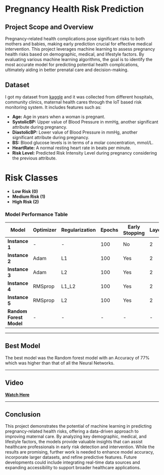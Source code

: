 # **Pregnancy Health Risk Prediction**

## **Project Scope and Overview**

Pregnancy-related health complications pose significant risks to both mothers and babies, making early prediction crucial for effective medical intervention. This project leverages machine learning to assess pregnancy health risks based on demographic, medical, and lifestyle factors. By evaluating various machine learning algorithms, the goal is to identify the most accurate model for predicting potential health complications, ultimately aiding in better prenatal care and decision-making.

## **Dataset**

I got my dataset from [kaggle](https://www.kaggle.com/datasets/csafrit2/maternal-health-risk-data) and it was collected from different hospitals, community clinics, maternal health cares through the IoT based risk monitoring system. It includes features such as:

- **Age:** Age in years when a woman is pregnant.
- **SystolicBP:** Upper value of Blood Pressure in mmHg, another significant attribute during pregnancy.
- **DiastolicBP:** Lower value of Blood Pressure in mmHg, another significant attribute during pregnancy.
- **BS:** Blood glucose levels is in terms of a molar concentration, mmol/L.
- **HeartRate:** A normal resting heart rate in beats per minute.
- **Risk Level:** Predicted Risk Intensity Level during pregnancy considering the previous attribute.

# Risk Classes
- **Low Risk (0)**
- **Medium Risk (1)**
- **High Risk (2)**


### **Model Performance Table**

| Model | Optimizer | Regularization | Epochs | Early Stopping | Layers | Learning Rate | Accuracy | F1 Score | Recall | Precision | AUC |
|--------|------------|---------------|--------|---------------|--------|--------------|----------|----------|--------|-----------|------|
| **Instance 1** | - | - | 100 | No | 2 | 0.001 | 65.00% | 0.66 | 0.67 | 0.67 | 0.64 |
| **Instance 2** | Adam | L1 | 100 | Yes | 2 | 0.001 | 64% | 0.62 | 0.65 | 0.62 | 0.64 |
| **Instance 3** | Adam | L2 | 100 | Yes | 2 | 0.001 | 61% | 0.58 | 0.62 | 0.59 | 0.61 |
| **Instance 4** | RMSprop | L1_L2 | 100 | Yes | 2 | 0.0001 | 63% | 0.61 | 0.64 | 0.62 | 0.633 |
| **Instance 5**  | RMSprop | L2 | 100 | Yes | 2 | 0.001 | 61% | 0.59 | 0.62 | 0.59 | 0.61 |
| **Random Forest Model** | - | - | - | - | - | - | 77% | 0.78 | 0.78 | 0.78 | 0.77 |

---

## **Best Model**
The best model was the Random forest model with an Accuracy of 77% which was higher than that of all the Neural Networks.

---


## **Video**

[**Watch Here**]()

---

## **Conclusion**
This project demonstrates the potential of machine learning in predicting pregnancy-related health risks, offering a data-driven approach to improving maternal care. By analyzing key demographic, medical, and lifestyle factors, the models provide valuable insights that can assist healthcare professionals in early risk detection and intervention. While the results are promising, further work is needed to enhance model accuracy, incorporate larger datasets, and refine predictive features. Future developments could include integrating real-time data sources and expanding accessibility to support broader healthcare applications.


